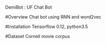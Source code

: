 DemiBot : UF Chat Bot

#Overview
Chat bot using RNN and word2vec

#Installation
Tensorflow 0.12, python3.5

#Dataset
Cornell movie corpus